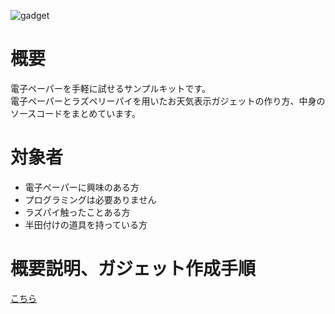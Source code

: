 ![gadget](https://simpart.github.io/epd-trial/img/gadget.jpg)

# 概要
電子ペーパーを手軽に試せるサンプルキットです。<br>
電子ペーパーとラズペリーパイを用いたお天気表示ガジェットの作り方、中身のソースコードをまとめています。

# 対象者
- 電子ペーパーに興味のある方
- プログラミングは必要ありません
- ラズパイ触ったことある方
- 半田付けの道具を持っている方


# 概要説明、ガジェット作成手順
[こちら](https://gitpitch.com/simpart/epd-trial/master?grs=github&t=sky)
